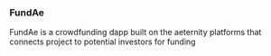 ### FundAe
FundAe is a crowdfunding dapp built on the aeternity platforms that connects project to potential investors for funding 

